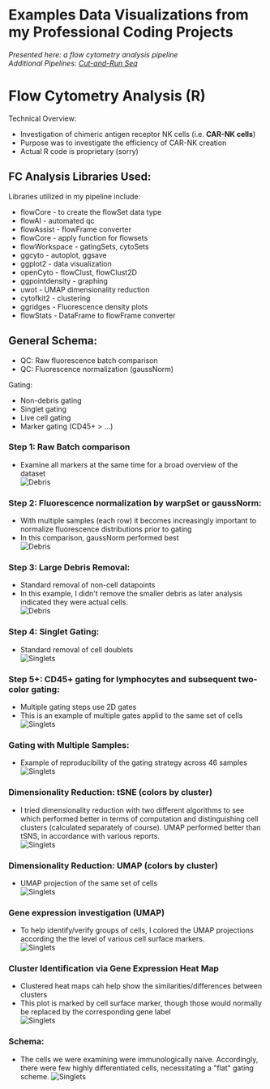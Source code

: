 # Examples Data Visualizations from my Professional Coding Projects
<i>Presented here: a flow cytometry analysis pipeline</i><br>
<i>Additional Pipelines: [Cut-and-Run Seq](https://github.com/The1stMartian/Cut-And-Run-Seq-Demo)</i>

# Flow Cytometry Analysis (R)
Technical Overview:
- Investigation of chimeric antigen receptor NK cells (i.e. <b>CAR-NK cells</b>)
- Purpose was to investigate the efficiency of CAR-NK creation
- Actual R code is proprietary (sorry)

## FC Analysis Libraries Used:<br>
Libraries utilized in my pipeline include:<br>
- flowCore - to create the flowSet data type
- flowAI - automated qc
- flowAssist - flowFrame converter
- flowCore - apply function for flowsets
- flowWorkspace - gatingSets, cytoSets 
- ggcyto - autoplot, ggsave
- ggplot2 - data visualization 
- openCyto - flowClust, flowClust2D
- ggpointdensity - graphing
- uwot - UMAP dimensionality reduction
- cytofkit2 - clustering
- ggridges - Fluorescence density plots
- flowStats - DataFrame to flowFrame converter

## General Schema:
- QC: Raw fluorescence batch comparison
- QC: Fluorescence normalization (gaussNorm)

Gating:
- Non-debris gating
- Singlet gating
- Live cell gating 
- Marker gating (CD45+ > ...)

### Step 1: Raw Batch comparison 
- Examine all markers at the same time for a broad overview of the dataset<br>
![Debris](./fc/batch.jpg)

### Step 2: Fluorescence normalization by warpSet or gaussNorm:
- With multiple samples (each row) it becomes increasingly important to normalize fluorescence distributions prior to gating<br>
- In this comparison, gaussNorm performed best<br>
![Debris](./fc/normComp.jpg)

### Step 3: Large Debris Removal:
- Standard removal of non-cell datapoints<br>
- In this example, I didn't remove the smaller debris as later analysis indicated they were actual cells.<br>
![Debris](./fc/debris.jpg)

### Step 4: Singlet Gating:
- Standard removal of cell doublets<br>
![Singlets](./fc/singlets.jpg)

### Step 5+: CD45+ gating for lymphocytes and subsequent two-color gating:
- Multiple gating steps use 2D gates<br>
- This is an example of multiple gates applid to the same set of cells<br>
![Singlets](./fc/gating.jpg)

### Gating with Multiple Samples:
- Example of reproducibility of the gating strategy across 46 samples<br>
![Singlets](./fc/manySamples.jpg)

### Dimensionality Reduction: tSNE (colors by cluster)
- I tried dimensionality reduction with two different algorithms to see which performed better in terms of computation and distinguishing cell clusters (calculated separately of course). UMAP performed better than tSNS, in accordance with various reports.<br> 
![Singlets](./fc/tsne.png)

### Dimensionality Reduction: UMAP (colors by cluster)
- UMAP projection of the same set of cells<br>
![Singlets](./fc/umap.png)

### Gene expression investigation (UMAP)
- To help identify/verify groups of cells, I colored the UMAP projections according the the level of various cell surface markers.<br> 
![Singlets](./fc/umap_grid.png)

### Cluster Identification via Gene Expression Heat Map
- Clustered heat maps cah help show the similarities/differences between clusters<br>
- This plot is marked by cell surface marker, though those would normally be replaced by the corresponding gene label<br>
![Singlets](./fc/clusterTree.jpg)

### Schema:
- The cells we were examining were immunologically naive. Accordingly, there were few highly differentiated cells, necessitating a "flat" gating scheme. 
![Singlets](./fc/schema.jpg)
